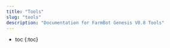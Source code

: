 ```yaml
---
title: "Tools"
slug: "tools"
description: "Documentation for FarmBot Genesis V0.8 Tools"
---
```


* toc
{:toc}

